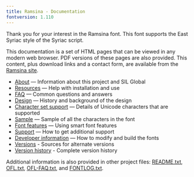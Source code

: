 ```yaml
---
title: Ramsina - Documentation
fontversion: 1.110
---
```


Thank you for your interest in the Ramsina font. This font supports the East Syriac style of the Syriac script.  

This documentation is a set of HTML pages that can be viewed in any modern web browser. PDF versions of these pages are also provided. This content, plus download links and a contact form, are available from the [Ramsina site](https://github.com/silnrsi/font-ramsina).

- [About](about.md) — Information about this project and SIL Global
- [Resources](resources.md) — Help with installation and use
- [FAQ](faq.md) — Common questions and answers
- [Design](design.md) — History and background of the design
- [Character set support](charset.md) — Details of Unicode characters that are supported
- [Sample](sample.md) — Sample of all the characters in the font
- [Font features](features.md) — Using smart font features
- [Support](support.md) — How to get additional support
- [Developer information](developer.md) — How to modify and build the fonts
- [Versions](versions.md) - Sources for alternate versions
- [Version history](history.md) - Complete version history

Additional information is also provided in other project files: [README.txt](../README.txt), [OFL.txt](../OFL.txt), [OFL-FAQ.txt](../OFL-FAQ.txt), and [FONTLOG.txt](../FONTLOG.txt).

